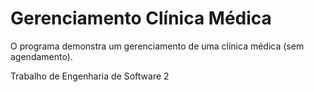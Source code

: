 # Gerenciamento Clínica Médica

O programa demonstra um gerenciamento de uma clínica médica (sem agendamento). 

Trabalho de Engenharia de Software 2
